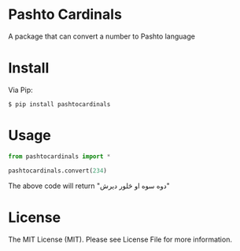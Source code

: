 Pashto Cardinals
=================
A package that can convert a number to Pashto language


Install
=========
Via Pip:

`$ pip install pashtocardinals`

Usage
======
``` python
from pashtocardinals import *

pashtocardinals.convert(234)
```

The above code will return "دوه سوه او څلور دیرش"

License
=======
The MIT License (MIT). Please see License File for more information.

